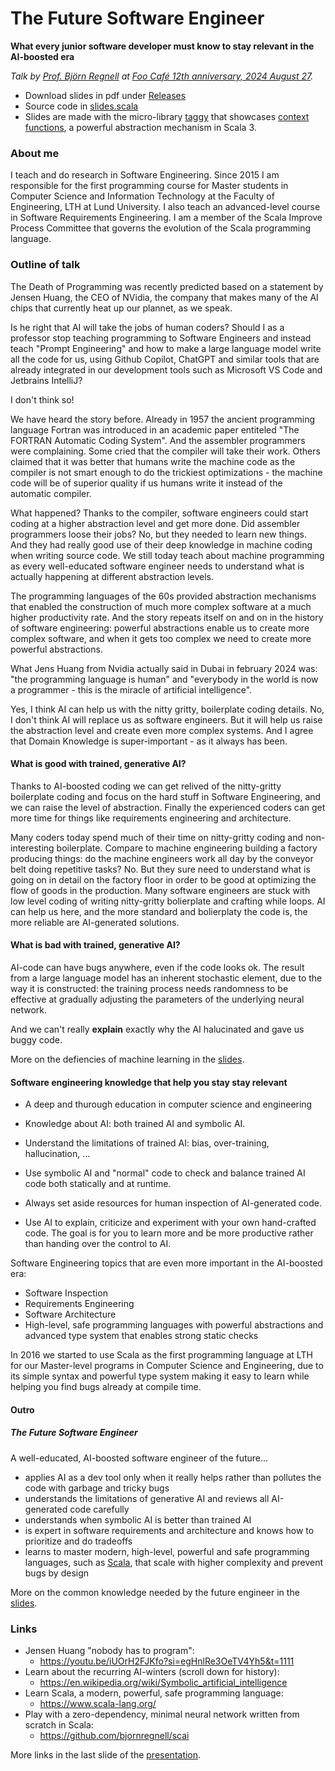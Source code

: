 # The Future Software Engineer

**What every junior software developer must know to stay relevant in the AI-boosted era**

*Talk by [Prof. Björn Regnell](https://cs.lth.se/bjorn-regnell/) at [Foo Café 12th anniversary, 2024 August 27](https://foocafe.org/event/welcome-our-twelfth-anniversary).*

* Download slides in pdf under [Releases](https://github.com/bjornregnell/the-future-software-engineer/releases)
* Source code in [slides.scala](https://github.com/bjornregnell/the-future-software-engineer/blob/main/slides.scala)
* Slides are made with the micro-library [taggy](https://github.com/bjornregnell/taggy) that showcases [context functions](https://docs.scala-lang.org/scala3/reference/contextual/context-functions.html), a powerful abstraction mechanism in Scala 3.


### About me
I teach and do research in Software Engineering. Since 2015 I am responsible for the first programming course for Master students in Computer Science and Information Technology at the Faculty of Engineering, LTH at Lund University. I also teach an advanced-level course in Software Requirements Engineering. I am a member of the Scala Improve Process Committee that governs the evolution of the Scala programming language.

### Outline of talk

The Death of Programming was recently predicted based on a statement by Jensen Huang, the CEO of NVidia, the company that makes many of the AI chips that currently heat up our plannet, as we speak.

Is he right that AI will take the jobs of human coders? Should I as a professor stop teaching programming to Software Engineers and instead teach "Prompt Engineering" and how to make a large language model write all the code for us, using Github Copilot, ChatGPT and similar tools that are already integrated in our development tools such as Microsoft VS Code and Jetbrains IntelliJ?

I don't think so!

We have heard the story before. Already in 1957 the ancient programming language Fortran was introduced in an academic paper entiteled "The FORTRAN Automatic Coding System". And the assembler programmers were complaining. Some cried that the compiler will take their work. Others claimed that it was better that humans write the machine code as the compiler is not smart enough to do the trickiest optimizations - the machine code will be of superior quality if us humans write it instead of the automatic compiler.

What happened? Thanks to the compiler, software engineers could start coding at a higher abstraction level and get more done. Did assembler programmers loose their jobs? No, but they needed to learn new things. And they had really good use of their deep knowledge in machine coding when writing source code. We still today teach about machine programming as every well-educated software engineer needs to understand what is actually happening at different abstraction levels.

The programming languages of the 60s provided abstraction mechanisms that enabled the construction of much more complex software at a much higher productivity rate. And the story repeats itself on and on in the history of software engineering: powerful abstractions enable us to create more complex software, and when it gets too complex we need to create more powerful abstractions.

What Jens Huang from Nvidia actually said in Dubai in february 2024 was: "the programming language is human" and "everybody in the world is now a programmer - this is the miracle of artificial intelligence".

Yes, I think AI can help us with the nitty gritty, boilerplate coding details. No, I don't think AI will replace us as software engineers. But it will help us raise the abstraction level and create even more complex systems. And I agree that Domain Knowledge is super-important - as it always has been.

#### What is good with trained, generative AI?

Thanks to AI-boosted coding we can get relived of the nitty-gritty boilerplate coding and focus on the hard stuff in Software Engineering, and we can raise the level of abstraction. Finally the experienced coders can get more time for things like requirements engineering and architecture. 

Many coders today spend much of their time on nitty-gritty coding and non-interesting boilerplate. Compare to machine engineering building a factory producing things: do the machine engineers work all day by the conveyor belt doing repetitive tasks? No. But they sure need to understand what is going on in detail on the factory floor in order to be good at optimizing the flow of goods in the production. Many software engineers are stuck with low level coding of writing nitty-gritty bolierplate and crafting while loops. AI can help us here, and the more standard and bolierplaty the code is, the more reliable are AI-generated solutions.

#### What is bad with trained, generative AI?

AI-code can have bugs anywhere, even if the code looks ok. The result from a large language model has an inherent stochastic element, due to the way it is constructed: the training process needs randomness to be effective at gradually adjusting the parameters of the underlying neural network. 

And we can't really **explain** exactly why the AI halucinated and gave us buggy code. 

More on the defiencies of machine learning in the [slides](https://github.com/bjornregnell/the-future-software-engineer/releases).

#### Software engineering knowledge that help you stay stay relevant

* A deep and thurough education in computer science and engineering

* Knowledge about AI: both trained AI and symbolic AI.
* Understand the limitations of trained AI: bias, over-training, hallucination, ... 
* Use symbolic AI and "normal" code to check and balance trained AI code both statically and at runtime.
* Always set aside resources for human inspection of AI-generated code.
* Use AI to explain, criticize and experiment with your own hand-crafted code. The goal is for you to learn more and be more productive rather than handing over the control to AI.

Software Engineering topics that are even more important in the AI-boosted era:
* Software Inspection
* Requirements Engineering
* Software Architecture
* High-level, safe programming languages with powerful abstractions and advanced type system that enables strong static checks

In 2016 we started to use Scala as the first programming language at LTH for our Master-level programs in Computer Science and Engineering, due to its simple syntax and powerful type system making  it easy to learn while helping you find bugs already at compile time.  

#### Outro

##### The Future Software Engineer

A well-educated, AI-boosted software engineer of the future...
* applies AI as a dev tool only when it really helps rather than pollutes the code with garbage and tricky bugs
* understands the limitations of generative AI and reviews all AI-generated code carefully
* understands when symbolic AI is better than trained AI
* is expert in software requirements and architecture and knows how to prioritize and do tradeoffs
* learns to master modern, high-level, powerful and safe programming languages, such as [Scala](https://www.scala-lang.org/), that scale with higher complexity and prevent bugs by design

More on the common knowledge needed by the future engineer in the [slides](https://github.com/bjornregnell/the-future-software-engineer/releases).

### Links

* Jensen Huang "nobody has to program":
  * https://youtu.be/iUOrH2FJKfo?si=egHnlRe3OeTV4Yh5&t=1111
* Learn about the recurring AI-winters (scroll down for history):
  * https://en.wikipedia.org/wiki/Symbolic_artificial_intelligence
* Learn Scala, a modern, powerful, safe programming language: 
  * https://www.scala-lang.org/
* Play with a zero-dependency, minimal neural network written from scratch in Scala:
  * https://github.com/bjornregnell/scai

More links in the last slide of the [presentation](https://github.com/bjornregnell/the-future-software-engineer/releases).
